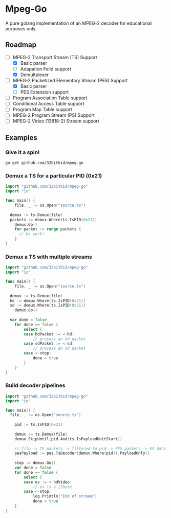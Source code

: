 # Mpeg-Go

A pure golang implementation of an MPEG-2 decoder for
educational purposes only.

## Roadmap
- [ ] MPEG-2 Transport Stream (TS) Support
  - [x] Basic parser
  - [ ] Adapation Feild support
  - [x] Demultplexer
- [ ] MPEG-2 Packetized Elementary Stream (PES) Support
  - [x] Basic parser
  - [ ] PES Extension support
- [ ] Program Association Table support
- [ ] Conditional Access Table support
- [ ] Program Map Table support
- [ ] MPEG-2 Program Stream (PS) Support
- [ ] MPEG-2 Video (13818-2) Stream support

## Examples

### Give it a spin!

```
go get github.com/32bitkid/mpeg-go
```


### Demux a TS for a particular PID (0x21)

```go
import "github.com/32bitkid/mpeg-go"
import "io"

func main() {
	file, _ := os.Open("source.ts")
  
  demux := ts.Demux(file)
  packets := demux.Where(ts.IsPID(0x21))
	demux.Go()
	for packet := range packets {
	  // Do work!
	}
}
```

### Demux a TS with multiple streams

```go
import "github.com/32bitkid/mpeg-go"
import "io"

func main() {
	file, _ := os.Open("source.ts")
  
  demux := ts.Demux(file)
  hd := demux.Where(ts.IsPID(0x21))
  sd := demux.Where(ts.IsPID(0x31))
	demux.Go()
  
  var done = false
	for done == false {
		select {
		case hdPacket := <-hd:
			// process an hd packet
		case sdPacket := <-sd:
			// process an sd packet
		case <-stop:
			done = true
		}
	}
}
```

### Build decoder pipelines

```go
import "github.com/32bitkid/mpeg-go"
import "io"

func main() {
  file, _ := os.Open("source.ts")
	
	pid := ts.IsPID(0x21)
	
	demux := ts.Demux(file)
	demux.SkipUntil(pid.And(ts.IsPayloadUnitStart))
	
	// file -> TS packets -> filtered to pid -> PES packets -> ES data
	pesPayload := pes.TsDecoder(demux.Where(pid)).PayloadOnly()
	
	stop := demux.Go()
	var done = false
	for done == false {
		select {
		case es := <-hdVideo:
			// es is a []byte
		case <-stop:
			log.Println("End of stream")
			done = true
	}
}
```